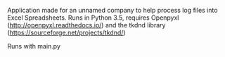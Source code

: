 Application made for an unnamed company to help process log files into Excel Spreadsheets.
Runs in Python 3.5, requires Openpyxl (http://openpyxl.readthedocs.io/) and the tkdnd library (https://sourceforge.net/projects/tkdnd/)

Runs with main.py
